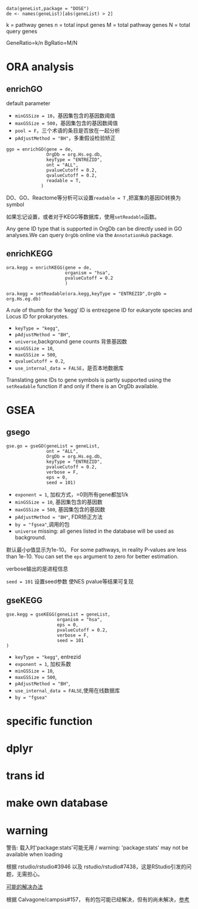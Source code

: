 
```{r}
data(geneList,package = "DOSE")
de <- names(geneList)[abs(geneList) > 2]
```

k = pathway genes
n = total input genes
M = total pathway genes
N = total query genes

GeneRatio=k/n
BgRatio=M/N

# ORA analysis

## enrichGO

default parameter

- `minGSSize = 10`，基因集包含的基因数阈值
- `maxGSSize = 500`，基因集包含的基因数阈值
- `pool = F`，三个术语的条目是否放在一起分析
- `pAdjustMethod = "BH"`，多重假设检验矫正

```{r}
ggo = enrichGO(gene = de,
               OrgDb = org.Hs.eg.db,
               keyType = "ENTREZID",
               ont = "ALL",
               pvalueCutoff = 0.2,
               qvalueCutoff = 0.2,
               readable = T,
             )
```

DO、GO、Reactome等分析可以设置`readable = T` ,把富集的基因ID转换为symbol

如果忘记设置，或者对于KEGG等数据库，使用`setReadable`函数。

Any gene ID type that is supported in OrgDb can be directly used in GO analyses.We can query `OrgDb` online via the `AnnotationHub` package. 

## enrichKEGG

```{r}
ora.kegg = enrichKEGG(gene = de,
                      organism = "hsa",
                      pvalueCutoff = 0.2
                      )

ora.kegg = setReadable(ora.kegg,keyType = "ENTREZID",OrgDb = org.Hs.eg.db)
```

A rule of thumb for the ‘kegg’ ID is entrezgene ID for eukaryote species and Locus ID for prokaryotes.

-  `keyType = "kegg"`,
-  `pAdjustMethod = "BH"`,
-  `universe`,background gene counts 背景基因数
-  `minGSSize = 10`,
-  `maxGSSize = 500`,
-  `qvalueCutoff = 0.2`,
-  `use_internal_data = FALSE`，是否本地数据库

Translating gene IDs to gene symbols is partly supported using the `setReadable` function if and only if there is an OrgDb available. 


# GSEA

## gsego

```{r}
gse.go = gseGO(geneList = geneList,
               ont = "ALL",
               OrgDb = org.Hs.eg.db,
               keyType = "ENTREZID",
               pvalueCutoff = 0.2,
               verbose = F,
               eps = 0,
               seed = 101)
```

- `exponent = 1`,  加权方式，=0则所有gene都加1/k
- `minGSSize = 10`, 基因集包含的基因数
- `maxGSSize = 500`, 基因集包含的基因数
- `pAdjustMethod = "BH"`, FDR矫正方法
- `by = "fgsea"`,调用的包
- `universe`	missing: all genes listed in the database will be used as background.

默认最小p值显示为1e-10。 For some pathways, in reality P-values are less than 1e-10. You can set the `eps` argument to zero for better estimation.

verbose输出的是进程信息

`seed = 101` 设置seed参数 使NES pvalue等结果可复现

## gseKEGG

```{r}
gse.kegg = gseKEGG(geneList = geneList,
                   organism = "hsa",
                   eps = 0,
                   pvalueCutoff = 0.2,
                   verbose = F,
                   seed = 101
)
```

-  `keyType = "kegg"`, entrezid
-  `exponent = 1`, 加权系数
-  `minGSSize = 10`,
-  `maxGSSize = 500`,
-  `pAdjustMethod = "BH"`,
-  `use_internal_data = FALSE`,使用在线数据库
-  `by = "fgsea"`



# specific function



# dplyr


# trans id


# make own database



# warning

警告: 载入时'package:stats'可能无用 /
warning: 'package:stats' may not be available when loading 

根据 rstudio/rstudio#3946  以及 rstudio/rstudio#7438，这是RStudio引发的问题，无需担心。

[可能的解决办法](https://github.com/yihui/litedown/commit/182e89a)

根据 Calvagone/campsis#157， 有的包可能已经解决，但有的尚未解决，[参考](https://stackoverflow.com/questions/27623901/r-warning-packagestats-may-not-be-available-when-loading)










